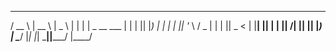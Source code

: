    ____                _____   ____  
  / __ \              |  __ \ |  _ \ 
 | |  | | _ __    ___ | |  | || |_) |
 | |  | || '_ \  / _ \| |  | ||  _ < 
 | |__| || | | ||  __/| |__| || |_) |
  \____/ |_| |_| \___||_____/ |____/ 
                                     